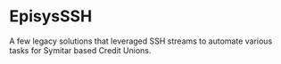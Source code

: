 # EpisysSSH
A few legacy solutions that leveraged SSH streams to automate various tasks for Symitar based Credit Unions.
